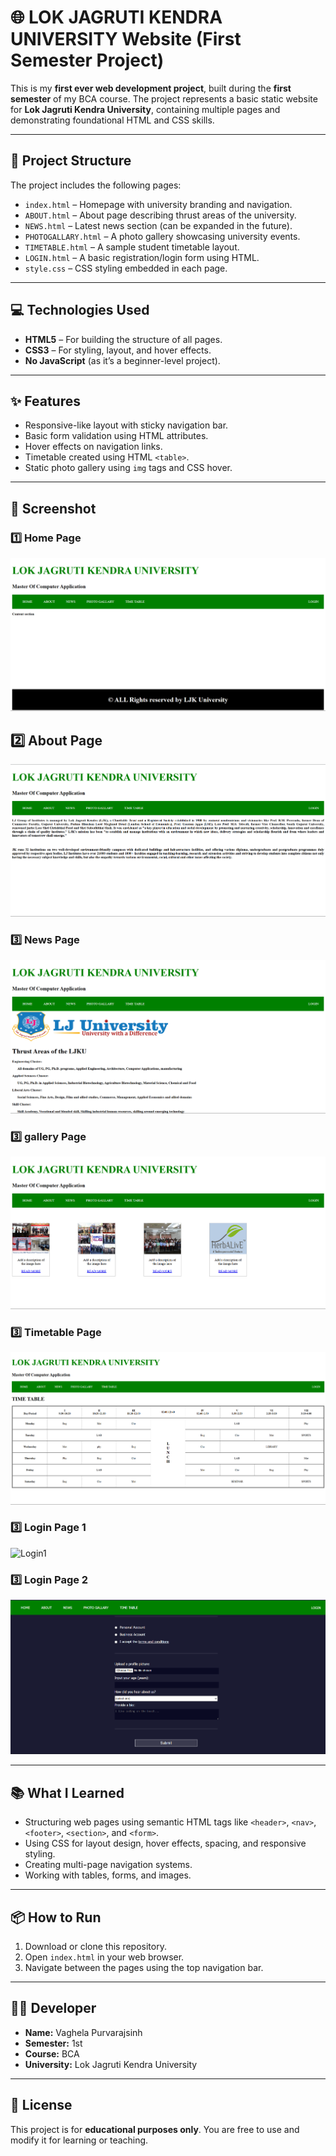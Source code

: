 # 🌐 LOK JAGRUTI KENDRA UNIVERSITY Website (First Semester Project)

This is my **first ever web development project**, built during the **first semester** of my BCA course. The project represents a basic static website for **Lok Jagruti Kendra University**, containing multiple pages and demonstrating foundational HTML and CSS skills.

---

## 📁 Project Structure

The project includes the following pages:

- `index.html` – Homepage with university branding and navigation.
- `ABOUT.html` – About page describing thrust areas of the university.
- `NEWS.html` – Latest news section (can be expanded in the future).
- `PHOTOGALLARY.html` – A photo gallery showcasing university events.
- `TIMETABLE.html` – A sample student timetable layout.
- `LOGIN.html` – A basic registration/login form using HTML.
- `style.css` – CSS styling embedded in each page.

---

## 💻 Technologies Used

- **HTML5** – For building the structure of all pages.
- **CSS3** – For styling, layout, and hover effects.
- **No JavaScript** (as it’s a beginner-level project).

---

## ✨ Features

- Responsive-like layout with sticky navigation bar.
- Basic form validation using HTML attributes.
- Hover effects on navigation links.
- Timetable created using HTML `<table>`.
- Static photo gallery using `img` tags and CSS hover.

---

## 📸 Screenshot

### 1️⃣ Home Page  
![Homepage](screenshots/home.png)

## 2️⃣ About Page
![About](screenshots/About.png)

### 3️⃣ News Page
![News](screenshots/News.png)

### 3️⃣ gallery Page
![gallary](screenshots/gallary.png)

### 3️⃣ Timetable Page
![TimeTable](screenshots/TimeTable.png)

### 3️⃣ Login Page 1
![Login1](screenshots/Login1.png)

### 3️⃣ Login Page 2
![Login2](screenshots/Login2.png)

---

## 📚 What I Learned

- Structuring web pages using semantic HTML tags like `<header>`, `<nav>`, `<footer>`, `<section>`, and `<form>`.
- Using CSS for layout design, hover effects, spacing, and responsive styling.
- Creating multi-page navigation systems.
- Working with tables, forms, and images.

---

## 📦 How to Run

1. Download or clone this repository.
2. Open `index.html` in your web browser.
3. Navigate between the pages using the top navigation bar.

---

## 👨‍🎓 Developer

- **Name:** Vaghela Purvarajsinh  
- **Semester:** 1st  
- **Course:** BCA 
- **University:** Lok Jagruti Kendra University  

---

## 🔖 License

This project is for **educational purposes only**. You are free to use and modify it for learning or teaching.

